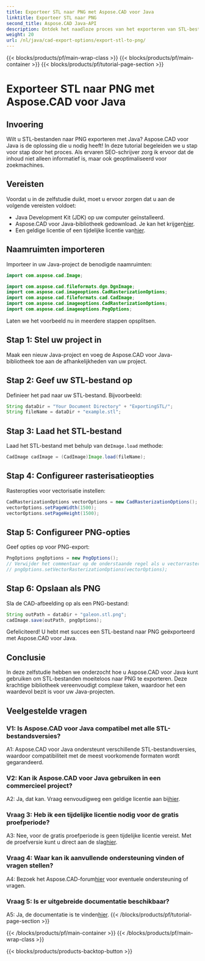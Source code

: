```yaml
---
title: Exporteer STL naar PNG met Aspose.CAD voor Java
linktitle: Exporteer STL naar PNG
second_title: Aspose.CAD Java-API
description: Ontdek het naadloze proces van het exporteren van STL-bestanden naar PNG in Java met Aspose.CAD. Vereenvoudig uw workflow en verbeter uw Java-projecten moeiteloos.
weight: 20
url: /nl/java/cad-export-options/export-stl-to-png/
---
```


{{< blocks/products/pf/main-wrap-class >}}
{{< blocks/products/pf/main-container >}}
{{< blocks/products/pf/tutorial-page-section >}}

# Exporteer STL naar PNG met Aspose.CAD voor Java

## Invoering

Wilt u STL-bestanden naar PNG exporteren met Java? Aspose.CAD voor Java is de oplossing die u nodig heeft! In deze tutorial begeleiden we u stap voor stap door het proces. Als ervaren SEO-schrijver zorg ik ervoor dat de inhoud niet alleen informatief is, maar ook geoptimaliseerd voor zoekmachines.

## Vereisten

Voordat u in de zelfstudie duikt, moet u ervoor zorgen dat u aan de volgende vereisten voldoet:

- Java Development Kit (JDK) op uw computer geïnstalleerd.
-  Aspose.CAD voor Java-bibliotheek gedownload. Je kan het krijgen[hier](https://releases.aspose.com/cad/java/).
-  Een geldige licentie of een tijdelijke licentie van[hier](https://purchase.aspose.com/temporary-license/).

## Naamruimten importeren

Importeer in uw Java-project de benodigde naamruimten:

```java
import com.aspose.cad.Image;

import com.aspose.cad.fileformats.dgn.DgnImage;
import com.aspose.cad.imageoptions.CadRasterizationOptions;
import com.aspose.cad.fileformats.cad.CadImage;
import com.aspose.cad.imageoptions.CadRasterizationOptions;
import com.aspose.cad.imageoptions.PngOptions;
```

Laten we het voorbeeld nu in meerdere stappen opsplitsen.

## Stap 1: Stel uw project in

Maak een nieuw Java-project en voeg de Aspose.CAD voor Java-bibliotheek toe aan de afhankelijkheden van uw project.

## Stap 2: Geef uw STL-bestand op

Definieer het pad naar uw STL-bestand. Bijvoorbeeld:

```java
String dataDir = "Your Document Directory" + "ExportingSTL/";
String fileName = dataDir + "example.stl";
```

## Stap 3: Laad het STL-bestand

 Laad het STL-bestand met behulp van de`Image.load` methode:

```java
CadImage cadImage = (CadImage)Image.load(fileName);
```

## Stap 4: Configureer rasterisatieopties

Rasteropties voor vectorisatie instellen:

```java
CadRasterizationOptions vectorOptions = new CadRasterizationOptions();
vectorOptions.setPageWidth(1500);
vectorOptions.setPageHeight(1500);
```

## Stap 5: Configureer PNG-opties

Geef opties op voor PNG-export:

```java
PngOptions pngOptions = new PngOptions();
// Verwijder het commentaar op de onderstaande regel als u vectorrasteropties wilt instellen
// pngOptions.setVectorRasterizationOptions(vectorOptions);
```

## Stap 6: Opslaan als PNG

Sla de CAD-afbeelding op als een PNG-bestand:

```java
String outPath = dataDir + "galeon.stl.png";
cadImage.save(outPath, pngOptions);
```

Gefeliciteerd! U hebt met succes een STL-bestand naar PNG geëxporteerd met Aspose.CAD voor Java.

## Conclusie

In deze zelfstudie hebben we onderzocht hoe u Aspose.CAD voor Java kunt gebruiken om STL-bestanden moeiteloos naar PNG te exporteren. Deze krachtige bibliotheek vereenvoudigt complexe taken, waardoor het een waardevol bezit is voor uw Java-projecten.

## Veelgestelde vragen

### V1: Is Aspose.CAD voor Java compatibel met alle STL-bestandsversies?

A1: Aspose.CAD voor Java ondersteunt verschillende STL-bestandsversies, waardoor compatibiliteit met de meest voorkomende formaten wordt gegarandeerd.

### V2: Kan ik Aspose.CAD voor Java gebruiken in een commercieel project?

 A2: Ja, dat kan. Vraag eenvoudigweg een geldige licentie aan bij[hier](https://purchase.aspose.com/buy).

### Vraag 3: Heb ik een tijdelijke licentie nodig voor de gratis proefperiode?

 A3: Nee, voor de gratis proefperiode is geen tijdelijke licentie vereist. Met de proefversie kunt u direct aan de slag[hier](https://releases.aspose.com/).

### Vraag 4: Waar kan ik aanvullende ondersteuning vinden of vragen stellen?

 A4: Bezoek het Aspose.CAD-forum[hier](https://forum.aspose.com/c/cad/19) voor eventuele ondersteuning of vragen.

### Vraag 5: Is er uitgebreide documentatie beschikbaar?

 A5: Ja, de documentatie is te vinden[hier](https://reference.aspose.com/cad/java/).
{{< /blocks/products/pf/tutorial-page-section >}}

{{< /blocks/products/pf/main-container >}}
{{< /blocks/products/pf/main-wrap-class >}}

{{< blocks/products/products-backtop-button >}}
